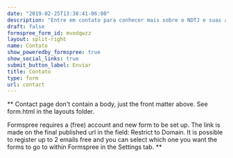 ```yaml
---
date: "2019-02-25T13:38:41-06:00"
description: "Entre em contato para conhecer mais sobre o NDTJ e suas atividades."
draft: false
formspree_form_id: mvodqwzz
layout: split-right
name: Contato
show_poweredby_formspree: true
show_social_links: true
submit_button_label: Enviar
title: Contato
type: form
url: contact
---
```


** Contact page don't contain a body, just the front matter above.
See form.html in the layouts folder.

Formspree requires a (free) account and new form to be set up. The link is made on the final published url in the field: Restrict to Domain. It is possible to register up to 2 emails free and you can select which one you want the forms to go to within Formspree in the Settings tab.
**
